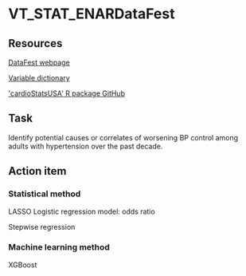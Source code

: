 # VT_STAT_ENARDataFest

## Resources

[DataFest webpage](https://www.enar.org/meetings/spring2024/program/datafest_submission.cfm)

[Variable dictionary](https://jhs-hwg.github.io/cardioStatsUSA/reference/nhanes_data.html#survey-variables)

['cardioStatsUSA' R package GitHub](https://github.com/jhs-hwg/cardioStatsUSA/tree/main)


## Task

Identify potential causes or correlates of worsening BP control among adults with hypertension over the past decade.


## Action item

### Statistical method

LASSO Logistic regression model: odds ratio

Stepwise regression 

### Machine learning method

XGBoost




